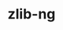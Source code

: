 ---
title: "zlib-ng"
layout: cache
categories: [package, develop-2023-09-17]
meta: {"versions": ["2.1.3"], "compilers": ["cce@=15.0.1", "gcc@=10.3.0", "gcc@=11.1.0", "gcc@=11.3.0", "gcc@=12.1.0", "gcc@=7.3.1", "gcc@=7.5.0", "oneapi@=2023.2.0"], "oss": ["amzn2", "rhel8", "sle_hpc15", "ubuntu18.04", "ubuntu20.04", "ubuntu22.04"], "platforms": ["linux"], "targets": ["aarch64", "neoverse_n1", "ppc64le", "x86_64", "x86_64_v3", "x86_64_v4", "zen4"], "stacks": ["aws-isc", "aws-isc-aarch64", "build_systems", "data-vis-sdk", "e4s", "e4s-cray-rhel", "e4s-cray-sles", "e4s-oneapi", "e4s-power", "gpu-tests", "radiuss", "radiuss-aws", "radiuss-aws-aarch64", "root", "tutorial"], "num_specs": 11, "num_specs_by_stack": {"aws-isc-aarch64": 2, "radiuss-aws-aarch64": 2, "root": 11, "radiuss-aws": 1, "aws-isc": 1, "e4s-cray-rhel": 1, "e4s-power": 1, "build_systems": 1, "radiuss": 1, "e4s-cray-sles": 1, "e4s-oneapi": 1, "e4s": 1, "gpu-tests": 1, "data-vis-sdk": 1, "tutorial": 2}}
spec_details: [{"hash": "afcuhegxotaol7okkcsfw7rcw7nud6ua", "compiler": "gcc@=7.3.1", "versions": ["2.1.3"], "os": "amzn2", "platform": "linux", "target": "aarch64", "variants": ["build_system=autotools", "+compat", "+opt", "patches=299b958,ae9077a,b692621"], "stacks": ["aws-isc-aarch64", "radiuss-aws-aarch64", "root"], "size": "-", "tarball": "https://binaries.spack.io/releases/develop-2023-09-17/build_cache/linux-amzn2-aarch64/gcc-7.3.1/zlib-ng-2.1.3/linux-amzn2-aarch64-gcc-7.3.1-zlib-ng-2.1.3-afcuhegxotaol7okkcsfw7rcw7nud6ua.spack"}, {"hash": "jwrh6o4ky67qf4koynshv5jqsy7qc3nk", "compiler": "gcc@=7.3.1", "versions": ["2.1.3"], "os": "amzn2", "platform": "linux", "target": "neoverse_n1", "variants": ["build_system=autotools", "+compat", "+opt", "patches=299b958,ae9077a,b692621"], "stacks": ["aws-isc-aarch64", "radiuss-aws-aarch64", "root"], "size": "-", "tarball": "https://binaries.spack.io/releases/develop-2023-09-17/build_cache/linux-amzn2-neoverse_n1/gcc-7.3.1/zlib-ng-2.1.3/linux-amzn2-neoverse_n1-gcc-7.3.1-zlib-ng-2.1.3-jwrh6o4ky67qf4koynshv5jqsy7qc3nk.spack"}, {"hash": "oqmx6p3pic5d75474yaoftkqemohfxbd", "compiler": "gcc@=7.3.1", "versions": ["2.1.3"], "os": "amzn2", "platform": "linux", "target": "x86_64_v3", "variants": ["build_system=autotools", "+compat", "+opt", "patches=299b958,ae9077a,b692621"], "stacks": ["radiuss-aws", "root", "aws-isc"], "size": "-", "tarball": "https://binaries.spack.io/releases/develop-2023-09-17/build_cache/linux-amzn2-x86_64_v3/gcc-7.3.1/zlib-ng-2.1.3/linux-amzn2-x86_64_v3-gcc-7.3.1-zlib-ng-2.1.3-oqmx6p3pic5d75474yaoftkqemohfxbd.spack"}, {"hash": "awj4ylcmfz2ehybc2dxl33gdzmjjsiuk", "compiler": "cce@=15.0.1", "versions": ["2.1.3"], "os": "rhel8", "platform": "linux", "target": "zen4", "variants": ["build_system=autotools", "+compat", "+opt", "patches=299b958,ae9077a,b692621"], "stacks": ["e4s-cray-rhel", "root"], "size": "-", "tarball": "https://binaries.spack.io/releases/develop-2023-09-17/build_cache/linux-rhel8-zen4/cce-15.0.1/zlib-ng-2.1.3/linux-rhel8-zen4-cce-15.0.1-zlib-ng-2.1.3-awj4ylcmfz2ehybc2dxl33gdzmjjsiuk.spack"}, {"hash": "6uf5bz3odsmxk27nhjxohpvwjkpf44vx", "compiler": "gcc@=11.1.0", "versions": ["2.1.3"], "os": "ubuntu20.04", "platform": "linux", "target": "ppc64le", "variants": ["build_system=autotools", "+compat", "+opt", "patches=299b958,ae9077a,b692621"], "stacks": ["e4s-power", "root"], "size": "-", "tarball": "https://binaries.spack.io/releases/develop-2023-09-17/build_cache/linux-ubuntu20.04-ppc64le/gcc-11.1.0/zlib-ng-2.1.3/linux-ubuntu20.04-ppc64le-gcc-11.1.0-zlib-ng-2.1.3-6uf5bz3odsmxk27nhjxohpvwjkpf44vx.spack"}, {"hash": "kn6gq52yenvq2yo6awpoxugdirj6l56p", "compiler": "gcc@=7.5.0", "versions": ["2.1.3"], "os": "ubuntu18.04", "platform": "linux", "target": "x86_64_v3", "variants": ["build_system=autotools", "+compat", "+opt", "patches=299b958,ae9077a,b692621"], "stacks": ["build_systems", "radiuss", "root"], "size": "-", "tarball": "https://binaries.spack.io/releases/develop-2023-09-17/build_cache/linux-ubuntu18.04-x86_64_v3/gcc-7.5.0/zlib-ng-2.1.3/linux-ubuntu18.04-x86_64_v3-gcc-7.5.0-zlib-ng-2.1.3-kn6gq52yenvq2yo6awpoxugdirj6l56p.spack"}, {"hash": "fp2jn4rrqwwaerhelrsgdiuk2y67xxom", "compiler": "gcc@=10.3.0", "versions": ["2.1.3"], "os": "sle_hpc15", "platform": "linux", "target": "x86_64_v4", "variants": ["build_system=autotools", "+compat", "+opt", "patches=299b958,ae9077a,b692621"], "stacks": ["e4s-cray-sles", "root"], "size": "-", "tarball": "https://binaries.spack.io/releases/develop-2023-09-17/build_cache/linux-sle_hpc15-x86_64_v4/gcc-10.3.0/zlib-ng-2.1.3/linux-sle_hpc15-x86_64_v4-gcc-10.3.0-zlib-ng-2.1.3-fp2jn4rrqwwaerhelrsgdiuk2y67xxom.spack"}, {"hash": "ijvxwpjlha2ic3rv46ufazln4hr6hanf", "compiler": "oneapi@=2023.2.0", "versions": ["2.1.3"], "os": "ubuntu20.04", "platform": "linux", "target": "x86_64", "variants": ["build_system=autotools", "+compat", "+opt", "patches=299b958,ae9077a,b692621"], "stacks": ["e4s-oneapi", "root"], "size": "-", "tarball": "https://binaries.spack.io/releases/develop-2023-09-17/build_cache/linux-ubuntu20.04-x86_64/oneapi-2023.2.0/zlib-ng-2.1.3/linux-ubuntu20.04-x86_64-oneapi-2023.2.0-zlib-ng-2.1.3-ijvxwpjlha2ic3rv46ufazln4hr6hanf.spack"}, {"hash": "jxwqsckgh57qcdhic6e5yx6a2yrswvmr", "compiler": "gcc@=11.1.0", "versions": ["2.1.3"], "os": "ubuntu20.04", "platform": "linux", "target": "x86_64_v3", "variants": ["build_system=autotools", "+compat", "+opt", "patches=299b958,ae9077a,b692621"], "stacks": ["e4s", "gpu-tests", "data-vis-sdk", "root"], "size": "-", "tarball": "https://binaries.spack.io/releases/develop-2023-09-17/build_cache/linux-ubuntu20.04-x86_64_v3/gcc-11.1.0/zlib-ng-2.1.3/linux-ubuntu20.04-x86_64_v3-gcc-11.1.0-zlib-ng-2.1.3-jxwqsckgh57qcdhic6e5yx6a2yrswvmr.spack"}, {"hash": "duv3x5aosnzpmil2dsdpvx4vxxi7fbcy", "compiler": "gcc@=11.3.0", "versions": ["2.1.3"], "os": "ubuntu22.04", "platform": "linux", "target": "x86_64_v3", "variants": ["build_system=autotools", "+compat", "+opt", "patches=299b958,ae9077a,b692621"], "stacks": ["tutorial", "root"], "size": "-", "tarball": "https://binaries.spack.io/releases/develop-2023-09-17/build_cache/linux-ubuntu22.04-x86_64_v3/gcc-11.3.0/zlib-ng-2.1.3/linux-ubuntu22.04-x86_64_v3-gcc-11.3.0-zlib-ng-2.1.3-duv3x5aosnzpmil2dsdpvx4vxxi7fbcy.spack"}, {"hash": "peohse4peecjsdtesxva7wx6xxrrrz5p", "compiler": "gcc@=12.1.0", "versions": ["2.1.3"], "os": "ubuntu22.04", "platform": "linux", "target": "x86_64_v3", "variants": ["build_system=autotools", "+compat", "+opt", "patches=299b958,ae9077a,b692621"], "stacks": ["tutorial", "root"], "size": "-", "tarball": "https://binaries.spack.io/releases/develop-2023-09-17/build_cache/linux-ubuntu22.04-x86_64_v3/gcc-12.1.0/zlib-ng-2.1.3/linux-ubuntu22.04-x86_64_v3-gcc-12.1.0-zlib-ng-2.1.3-peohse4peecjsdtesxva7wx6xxrrrz5p.spack"}]
---